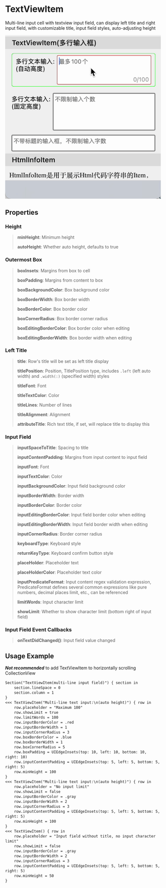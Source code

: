 # TextViewItem

Multi-line input cell with textview input field, can display left title and right input field, with customizable title, input field styles, auto-adjusting height

![](TextViewItem.gif)

## Properties

### Height

> **minHeight**: Minimum height
>
> **autoHeight**: Whether auto height, defaults to true

### Outermost Box

> **boxInsets**: Margins from box to cell
>
> **boxPadding**: Margins from content to box
>
> **boxBackgroundColor**: Box background color
>
> **boxBorderWidth**: Box border width
>
> **boxBorderColor**: Box border color
>
> **boxCornerRadius**: Box border corner radius
>
> **boxEditingBorderColor**: Box border color when editing
>
> **boxEditingBorderWidth**: Box border width when editing

### Left Title

> **title**: Row's title will be set as left title display
>
> **titlePosition**: Position, TitlePosition type, includes `.left` (left auto width) and `.width(:)` (specified width) styles
>
> **titleFont**: Font
>
> **titleTextColor**: Color
>
> **titleLines**: Number of lines
>
> **titleAlignment**: Alignment
>
> **attributeTitle**: Rich text title, if set, will replace title to display this

### Input Field

> **inputSpaceToTitle**: Spacing to title
>
> **inputContentPadding**: Margins from input content to input field
>
> **inputFont**: Font
>
> **inputTextColor**: Color
>
> **inputBackgroundColor**: Input field background color
>
> **inputBorderWidth**: Border width
>
> **inputBorderColor**: Border color
>
> **inputEditingBorderColor**: Input field border color when editing
>
> **inputEditingBorderWidth**: Input field border width when editing
>
> **inputCornerRadius**: Border corner radius
>
> **keyboardType**: Keyboard style
>
> **returnKeyType**: Keyboard confirm button style
>
> **placeHolder**: Placeholder text
>
> **placeHolderColor**: Placeholder text color
>
> **inputPredicateFormat**: Input content regex validation expression, PredicateFormat defines several common expressions like pure numbers, decimal places limit, etc., can be referenced
>
> **limitWords**: Input character limit
>
> **showLimit**: Whether to show character limit (bottom right of input field)

### Input Field Event Callbacks

> **onTextDidChanged()**: Input field value changed

## Usage Example

***Not recommended*** to add TextViewItem to horizontally scrolling CollectionView

```
Section("TextViewItem(multi-line input field)") { section in
    section.lineSpace = 0
    section.column = 1
}
<<< TextViewItem("Multi-line text input:\n(auto height)") { row in
    row.placeholder = "Maximum 100"
    row.showLimit = true
    row.limitWords = 100
    row.inputBorderColor = .red
    row.inputBorderWidth = 1
    row.inputCornerRadius = 3
    row.boxBorderColor = .blue
    row.boxBorderWidth = 1
    row.boxCornerRadius = 5
    row.boxPadding = UIEdgeInsets(top: 10, left: 10, bottom: 10, right: 10)
    row.inputContentPadding = UIEdgeInsets(top: 5, left: 5, bottom: 5, right: 5)
    row.minHeight = 100
}
<<< TextViewItem("Multi-line text input:\n(auto height)") { row in
    row.placeholder = "No input limit"
    row.showLimit = false
    row.inputBorderColor = .gray
    row.inputBorderWidth = 2
    row.inputCornerRadius = 3
    row.inputContentPadding = UIEdgeInsets(top: 5, left: 5, bottom: 5, right: 5)
    row.minHeight = 100
}
<<< TextViewItem() { row in
    row.placeholder = "Input field without title, no input character limit"
    row.showLimit = false
    row.inputBorderColor = .gray
    row.inputBorderWidth = 2
    row.inputCornerRadius = 3
    row.inputContentPadding = UIEdgeInsets(top: 5, left: 5, bottom: 5, right: 5)
    row.minHeight = 50
}
```
